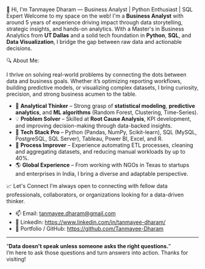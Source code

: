 👋 Hi, I'm Tanmayee Dharam — Business Analyst | Python Enthusiast | SQL Expert
Welcome to my space on the web! I'm a **Business Analyst** with around 5 years of experience driving impact through data storytelling, strategic insights, and hands-on analytics. With a Master's in Business Analytics from **UT Dallas** and a solid tech foundation in **Python**, **SQL**, and **Data Visualization**, I bridge the gap between raw data and actionable decisions.

🔍 About Me:

I thrive on solving real-world problems by connecting the dots between data and business goals. Whether it’s optimizing reporting workflows, building predictive models, or visualizing complex datasets, I bring curiosity, precision, and strong business acumen to the table.
- 🧠 **Analytical Thinker** – Strong grasp of **statistical modeling**, **predictive analytics**, and **ML algorithms** (Random Forest, Clustering, Time-Series).
- 💡 **Problem Solver** – Skilled at **Root Cause Analysis**, KPI development, and improving decision-making through data-backed insights.
- 🧰 **Tech Stack Pro** – Python (Pandas, NumPy, Scikit-learn), SQL (MySQL, PostgreSQL, SQL Server), Tableau, Power BI, Excel, and R.
- 🔄 **Process Improver** – Experience automating ETL processes, cleaning and aggregating datasets, and reducing manual workloads by up to 40%.
- 🌎 **Global Experience** – From working with NGOs in Texas to startups and enterprises in India, I bring a diverse and adaptable perspective.

📈 Let's Connect
I’m always open to connecting with fellow data professionals, collaborators, or organizations looking for a data-driven thinker.
- 📫 Email: tanmayee.dharam@gmail.com
- 💼 LinkedIn: https://www.linkedin.com/in/tanmayee-dharam/
- 📁 Portfolio / GitHub: https://github.com/Tanmayee-Dharam

---
“**Data doesn't speak unless someone asks the right questions.**”  
I’m here to ask those questions and turn answers into action. Thanks for visiting!

<!---
Tanmayee-Dharam/Tanmayee-Dharam is a ✨ special ✨ repository because its `README.md` (this file) appears on your GitHub profile.
You can click the Preview link to take a look at your changes.
--->

